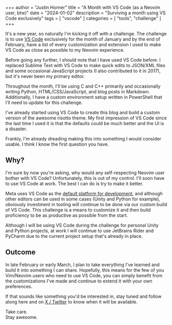 +++
author = "Justin Horner"
title = "A Month with VS Code (as a Neovim user, btw)"
date = "2024-01-02"
description = "Surviving a month using VS Code exclusively"
tags = [
    "vscode"
]
categories = [
    "tools",
    "challenge"
]
+++

It's a new year, so naturally I'm kicking it off with a challenge. <!--more--> The challenge is to use [VS Code](https://code.visualstudio.com) exclusively for the month of January and by the end of February, have a list of every customization and extension I used to make VS Code as close as possible to my Neovim experience.

Before going any further, I should note that I have used VS Code before. I replaced Sublime Text with VS Code to make quick edits to JSON/XML files and some occasional JavaScript projects (I also contributed to it in 2017), but it's never been my primary editor.

Throughout the month, I'll be using C and C++ primarily and occasionally writing Python, HTML/CSS/JavaScript, and blog posts in Markdown. Additionally, I have a custom environment setup written in PowerShell that I'll need to update for this challenge.

I've already started using VS Code to create this blog and build a custom version of the awesome risotto theme. My first impression of VS Code since the last time I used it is that the defaults could be much better and the UI is a disaster. 

Frankly, I'm already dreading making this into something I would consider usable. I think I know the first question you have.

## Why? 
I'm sure by now you're asking, why would any self-respecting Neovim user bother with VS Code? Unfortunately, this is out of my control. I'll soon have to use VS Code at work.  The best I can do is try to make it better.

Meta uses VS Code as the [default platform for development](https://www.zdnet.com/article/facebook-microsofts-visual-studio-code-is-now-our-default-development-platform/), and although other editors can be used in some cases (Unity and Python for example), obviously investment in tooling will continue to be done via our custom build of VS Code. This challenge is a means to customize it and then build proficiency to be as productive as possible from the start.

Although I will be using VS Code during the challenge for personal Unity and Python projects, at work I will continue to use JetBrains Rider and PyCharm due to the current project setup that's already in place.

## Outcome
In late February or early March, I plan to take everything I've learned and build it into something I can share. Hopefully, this means for the few of you Vim/Neovim users who need to use VS Code, you can simply benefit from the customizations I've made and continue to extend it with your own preferences.

If that sounds like something you'd be interested in, stay tuned and follow along here and on [X / Twitter](https://twitter.com/justinhhorner) to know when it will be available.

Take care.  
Stay awesome.